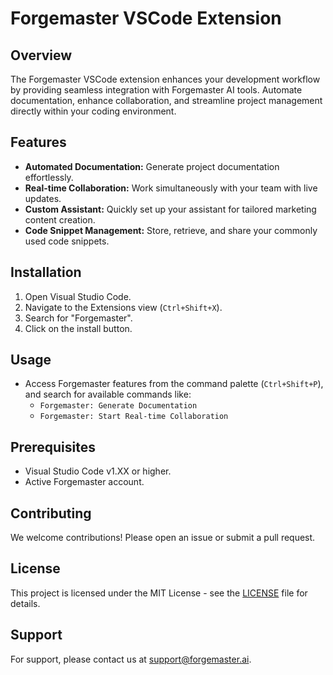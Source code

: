 # Forgemaster VSCode Extension

## Overview
The Forgemaster VSCode extension enhances your development workflow by providing seamless integration with Forgemaster AI tools. Automate documentation, enhance collaboration, and streamline project management directly within your coding environment.

## Features
- **Automated Documentation:** Generate project documentation effortlessly.
- **Real-time Collaboration:** Work simultaneously with your team with live updates.
- **Custom Assistant:** Quickly set up your assistant for tailored marketing content creation.
- **Code Snippet Management:** Store, retrieve, and share your commonly used code snippets.

## Installation
1. Open Visual Studio Code.
2. Navigate to the Extensions view (`Ctrl+Shift+X`).
3. Search for "Forgemaster".
4. Click on the install button.

## Usage
- Access Forgemaster features from the command palette (`Ctrl+Shift+P`), and search for available commands like:
  - `Forgemaster: Generate Documentation`
  - `Forgemaster: Start Real-time Collaboration`

## Prerequisites
- Visual Studio Code v1.XX or higher.
- Active Forgemaster account.

## Contributing
We welcome contributions! Please open an issue or submit a pull request.

## License
This project is licensed under the MIT License - see the [LICENSE](LICENSE) file for details.

## Support
For support, please contact us at [support@forgemaster.ai](mailto:support@forgemaster.ai).
